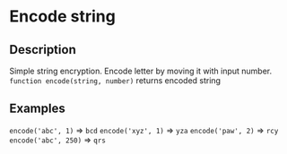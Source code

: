 # Encode string

## Description

Simple string encryption. Encode letter by moving it with input number.
`function encode(string, number)` returns encoded string

## Examples

`encode('abc', 1)` => `bcd`
`encode('xyz', 1)` => `yza`
`encode('paw', 2)` => `rcy`
`encode('abc', 250)` => `qrs`
